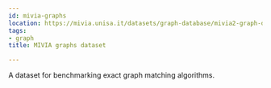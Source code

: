 ```yaml
---
id: mivia-graphs
location: https://mivia.unisa.it/datasets/graph-database/mivia2-graph-database/
tags:
- graph
title: MIVIA graphs dataset

---
```


A dataset for benchmarking exact graph matching algorithms.
